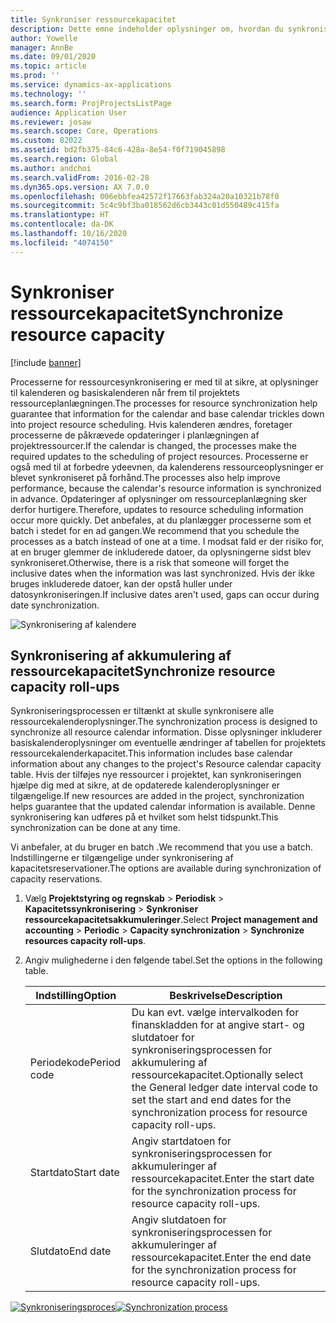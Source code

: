 ```yaml
---
title: Synkroniser ressourcekapacitet
description: Dette emne indeholder oplysninger om, hvordan du synkroniserer en ressources kapacitet på tværs af kalendere og projekter.
author: Yowelle
manager: AnnBe
ms.date: 09/01/2020
ms.topic: article
ms.prod: ''
ms.service: dynamics-ax-applications
ms.technology: ''
ms.search.form: ProjProjectsListPage
audience: Application User
ms.reviewer: josaw
ms.search.scope: Core, Operations
ms.custom: 82022
ms.assetid: bd2fb375-84c6-428a-8e54-f0f719045898
ms.search.region: Global
ms.author: andchoi
ms.search.validFrom: 2016-02-28
ms.dyn365.ops.version: AX 7.0.0
ms.openlocfilehash: 006ebbfea42572f17663fab324a20a10321b78f0
ms.sourcegitcommit: 5c4c9bf3ba018562d6cb3443c01d550489c415fa
ms.translationtype: HT
ms.contentlocale: da-DK
ms.lasthandoff: 10/16/2020
ms.locfileid: "4074150"
---
```

# <a name="synchronize-resource-capacity"></a><span data-ttu-id="3ee28-103">Synkroniser ressourcekapacitet</span><span class="sxs-lookup"><span data-stu-id="3ee28-103">Synchronize resource capacity</span></span>

[!include [banner](../includes/banner.md)]

<span data-ttu-id="3ee28-104">Processerne for ressourcesynkronisering er med til at sikre, at oplysninger til kalenderen og basiskalenderen når frem til projektets ressourceplanlægningen.</span><span class="sxs-lookup"><span data-stu-id="3ee28-104">The processes for resource synchronization help guarantee that information for the calendar and base calendar trickles down into project resource scheduling.</span></span> <span data-ttu-id="3ee28-105">Hvis kalenderen ændres, foretager processerne de påkrævede opdateringer i planlægningen af projektressourcer.</span><span class="sxs-lookup"><span data-stu-id="3ee28-105">If the calendar is changed, the processes make the required updates to the scheduling of project resources.</span></span> <span data-ttu-id="3ee28-106">Processerne er også med til at forbedre ydeevnen, da kalenderens ressourceoplysninger er blevet synkroniseret på forhånd.</span><span class="sxs-lookup"><span data-stu-id="3ee28-106">The processes also help improve performance, because the calendar's resource information is synchronized in advance.</span></span> <span data-ttu-id="3ee28-107">Opdateringer af oplysninger om ressourceplanlægning sker derfor hurtigere.</span><span class="sxs-lookup"><span data-stu-id="3ee28-107">Therefore, updates to resource scheduling information occur more quickly.</span></span> <span data-ttu-id="3ee28-108">Det anbefales, at du planlægger processerne som et batch i stedet for en ad gangen.</span><span class="sxs-lookup"><span data-stu-id="3ee28-108">We recommend that you schedule the processes as a batch instead of one at a time.</span></span> <span data-ttu-id="3ee28-109">I modsat fald er der risiko for, at en bruger glemmer de inkluderede datoer, da oplysningerne sidst blev synkroniseret.</span><span class="sxs-lookup"><span data-stu-id="3ee28-109">Otherwise, there is a risk that someone will forget the inclusive dates when the information was last synchronized.</span></span> <span data-ttu-id="3ee28-110">Hvis der ikke bruges inkluderede datoer, kan der opstå huller under datosynkroniseringen.</span><span class="sxs-lookup"><span data-stu-id="3ee28-110">If inclusive dates aren't used, gaps can occur during date synchronization.</span></span>

![Synkronisering af kalendere](./media/projectresourcing04-1024x471.jpg)

## <a name="synchronize-resource-capacity-roll-ups"></a><span data-ttu-id="3ee28-112">Synkronisering af akkumulering af ressourcekapacitet</span><span class="sxs-lookup"><span data-stu-id="3ee28-112">Synchronize resource capacity roll-ups</span></span>

<span data-ttu-id="3ee28-113">Synkroniseringsprocessen er tiltænkt at skulle synkronisere alle ressourcekalenderoplysninger.</span><span class="sxs-lookup"><span data-stu-id="3ee28-113">The synchronization process is designed to synchronize all resource calendar information.</span></span> <span data-ttu-id="3ee28-114">Disse oplysninger inkluderer basiskalenderoplysninger om eventuelle ændringer af tabellen for projektets ressourcekalenderkapacitet.</span><span class="sxs-lookup"><span data-stu-id="3ee28-114">This information includes base calendar information about any changes to the project's Resource calendar capacity table.</span></span> <span data-ttu-id="3ee28-115">Hvis der tilføjes nye ressourcer i projektet, kan synkroniseringen hjælpe dig med at sikre, at de opdaterede kalenderoplysninger er tilgængelige.</span><span class="sxs-lookup"><span data-stu-id="3ee28-115">If new resources are added in the project, synchronization helps guarantee that the updated calendar information is available.</span></span> <span data-ttu-id="3ee28-116">Denne synkronisering kan udføres på et hvilket som helst tidspunkt.</span><span class="sxs-lookup"><span data-stu-id="3ee28-116">This synchronization can be done at any time.</span></span>

<span data-ttu-id="3ee28-117">Vi anbefaler, at du bruger en batch .</span><span class="sxs-lookup"><span data-stu-id="3ee28-117">We recommend that you use a batch.</span></span> <span data-ttu-id="3ee28-118">Indstillingerne er tilgængelige under synkronisering af kapacitetsreservationer.</span><span class="sxs-lookup"><span data-stu-id="3ee28-118">The options are available during synchronization of capacity reservations.</span></span>

1. <span data-ttu-id="3ee28-119">Vælg **Projektstyring og regnskab** &gt; **Periodisk** &gt; **Kapacitetssynkronisering** &gt; **Synkroniser ressourcekapacitetsakkumuleringer**.</span><span class="sxs-lookup"><span data-stu-id="3ee28-119">Select **Project management and accounting** &gt; **Periodic** &gt; **Capacity synchronization** &gt; **Synchronize resources capacity roll-ups**.</span></span>
2. <span data-ttu-id="3ee28-120">Angiv mulighederne i den følgende tabel.</span><span class="sxs-lookup"><span data-stu-id="3ee28-120">Set the options in the following table.</span></span>

    | <span data-ttu-id="3ee28-121">Indstilling</span><span class="sxs-lookup"><span data-stu-id="3ee28-121">Option</span></span>      | <span data-ttu-id="3ee28-122">Beskrivelse</span><span class="sxs-lookup"><span data-stu-id="3ee28-122">Description</span></span> |
    |-------------|-------------|
    | <span data-ttu-id="3ee28-123">Periodekode</span><span class="sxs-lookup"><span data-stu-id="3ee28-123">Period code</span></span> | <span data-ttu-id="3ee28-124">Du kan evt. vælge intervalkoden for finanskladden for at angive start- og slutdatoer for synkroniseringsprocessen for akkumulering af ressourcekapacitet.</span><span class="sxs-lookup"><span data-stu-id="3ee28-124">Optionally select the General ledger date interval code to set the start and end dates for the synchronization process for resource capacity roll-ups.</span></span> |
    | <span data-ttu-id="3ee28-125">Startdato</span><span class="sxs-lookup"><span data-stu-id="3ee28-125">Start date</span></span>  | <span data-ttu-id="3ee28-126">Angiv startdatoen for synkroniseringsprocessen for akkumuleringer af ressourcekapacitet.</span><span class="sxs-lookup"><span data-stu-id="3ee28-126">Enter the start date for the synchronization process for resource capacity roll-ups.</span></span> |
    | <span data-ttu-id="3ee28-127">Slutdato</span><span class="sxs-lookup"><span data-stu-id="3ee28-127">End date</span></span>    | <span data-ttu-id="3ee28-128">Angiv slutdatoen for synkroniseringsprocessen for akkumuleringer af ressourcekapacitet.</span><span class="sxs-lookup"><span data-stu-id="3ee28-128">Enter the end date for the synchronization process for resource capacity roll-ups.</span></span> |

<span data-ttu-id="3ee28-129">[![Synkroniseringsproces](./media/projectresourcing09.jpg)](./media/projectresourcing09.jpg)</span><span class="sxs-lookup"><span data-stu-id="3ee28-129">[![Synchronization process](./media/projectresourcing09.jpg)](./media/projectresourcing09.jpg)</span></span>
